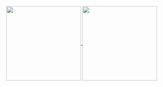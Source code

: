<a href="https://github.com/anuraghazra/github-readme-stats" style="width:60%">
  <img height=200 align="center" src="https://github-readme-stats.vercel.app/api?username=Owmacohe&show_icons=true&hide=issues,contribs&theme=calm_pink" />
</a>
<a href="https://github.com/anuraghazra/github-readme-stats" style="width:40%">
  <img height=200 align="center" src="https://github-readme-stats.vercel.app/api/top-langs/?username=Owmacohe&langs_count=4&layout=donut&theme=calm_pink" />
</a>
